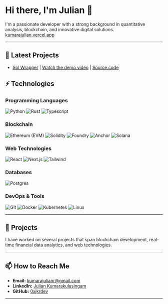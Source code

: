 # Hi there, I'm Julian 👋

I'm a passionate developer with a strong background in quantitative analysis, blockchain, and innovative digital solutions.  
[kumarajulian.vercel.app](https://kumarajulian.vercel.app/)

---

## 🚀 Latest Projects

- [Sol Wrapper](https://solana-wrapper.vercel.app/) | [Watch the demo video](https://www.youtube.com/watch?v=bdQlmbcAlTk) | [Source code](https://github.com/0xjkrdev/solana-wrapper)


## ⚡ Technologies

### Programming Languages
![Python](https://img.shields.io/badge/-Python-black?style=flat-square&logo=Python)
![Rust](https://img.shields.io/badge/-Rust-black?style=flat-square&logo=rust)
![Typescript](https://img.shields.io/badge/-Typescript-black?style=flat-square&logo=typescript)

### Blockchain
![Ethereum (EVM)](https://img.shields.io/badge/-Ethereum-black?style=flat-square&logo=ethereum)
![Solidity](https://img.shields.io/badge/-Solidity-black?style=flat-square&logo=solidity)
![Foundry](https://img.shields.io/badge/-Foundry-black?style=flat-square&logo=ethereum)
![Anchor](https://img.shields.io/badge/-Anchor-black?style=flat-square&logo=solana)
![Solana](https://img.shields.io/badge/-Solana-black?style=flat-square&logo=solana)

### Web Technologies
![React](https://img.shields.io/badge/-React-black?style=flat-square&logo=react)
![Next.js](https://img.shields.io/badge/-Next.js-black?style=flat-square&logo=next.js)
![Tailwind](https://img.shields.io/badge/-Tailwind-black?style=flat-square&logo=tailwindcss)

### Databases
![Postgres](https://img.shields.io/badge/-Postgres-black?style=flat-square&logo=postgresql)

### DevOps & Tools
![Git](https://img.shields.io/badge/-Git-black?style=flat-square&logo=git)
![Docker](https://img.shields.io/badge/-Docker-black?style=flat-square&logo=docker)
![Kubernetes](https://img.shields.io/badge/-Kubernetes-black?style=flat-square&logo=kubernetes)
![Linux](https://img.shields.io/badge/-Linux-black?style=flat-square&logo=linux)

---

## 🚀 Projects

I have worked on several projects that span blockchain development, real-time financial data analytics, and web technologies.

---

## 📫 How to Reach Me

- **Email:** [kumarajulianr@gmail.com](mailto:kumarajulianr@gmail.com)
- **LinkedIn:** [Julian Kumarakulasingam](https://www.linkedin.com/in/juliankumara/)
- **GitHub:** [0xjkrdev](https://github.com/0xjkrdev)

---

<!--
**0xjkrdev/0xjkrdev** is a ✨ _special_ ✨ repository because its `README.md` (this file) appears on your GitHub profile.
-->
